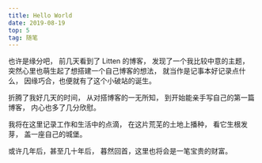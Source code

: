 ```yaml
---
title: Hello World
date: 2019-08-19
top: 5
tag: 随笔
---
```


也许是缘分吧，
前几天看到了 Litten 的博客，
发现了一个我比较中意的主题，
突然心里也萌生起了想搭建一个自己博客的想法，
就当作是记事本好记录点什么，
因缘巧合，也便就有了这个小破站的诞生。

<!-- more -->

折腾了我好几天的时间，
从对搭博客的一无所知，
到开始能亲手写自己的第一篇博客，
内心也多了几分欣慰。

我将在这里记录工作和生活中的点滴，
在这片荒芜的土地上播种，
看它生根发芽，
盖一座自己的城堡。

或许几年后，甚至几十年后，
暮然回首，这里也将会是一笔宝贵的财富。
